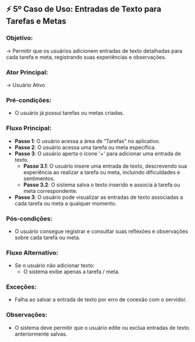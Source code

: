 ## ⚡ **5º Caso de Uso**: Entradas de Texto para Tarefas e Metas
### Objetivo: 
→ Permitir que os usuários adicionem entradas de texto detalhadas para cada tarefa e meta, registrando suas experiências e observações.

### Ator Principal:
→ Usuário Ativo

### Pré-condições:
- O usuário já possui tarefas ou metas criadas.

### Fluxo Principal:
- **Passo 1**: O usuário acessa a área de “Tarefas” no aplicativo.
- **Passo 2**: O usuário acessa uma tarefa ou meta específica.
- **Passo 3**: O usuário aperta o ícone '+' para adicionar uma entrada de texto.
    - **Passo 3.1**: O usuário insere uma entrada de texto, descrevendo sua experiência ao realizar a tarefa ou meta, incluindo dificuldades e sentimentos.
    - **Passo 3.2**: O sistema salva o texto inserido e associa à tarefa ou meta correspondente.
- **Passo 3**: O usuário pode visualizar as entradas de texto associadas a cada tarefa ou meta a qualquer momento.

### Pós-condições:
- O usuário consegue registrar e consultar suas reflexões e observações sobre cada tarefa ou meta.

### Fluxo Alternativo:
- Se o usuário não adicionar texto:
    - O sistema exibe apenas a tarefa / meta.

### Exceções:
- Falha ao  salvar a entrada de texto por erro de conexão com o servidor.

### Observações:
- O sistema deve permitir que o usuário edite ou exclua entradas de texto anteriormente salvas.
